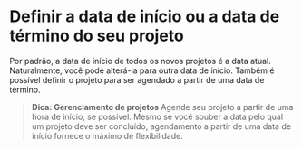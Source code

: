 # Definir a data de início ou a data de término do seu projeto
Por padrão, a data de início de todos os novos projetos é a data atual. Naturalmente, você pode alterá-la para outra data de início. Também é possível definir o projeto para ser agendado a partir de uma data de término.

> **Dica: Gerenciamento de projetos**    Agende seu projeto a partir de uma hora de início, se possível. Mesmo se você souber a data pelo qual um projeto deve ser concluído, agendamento a partir de uma data de início fornece o máximo de flexibilidade.
